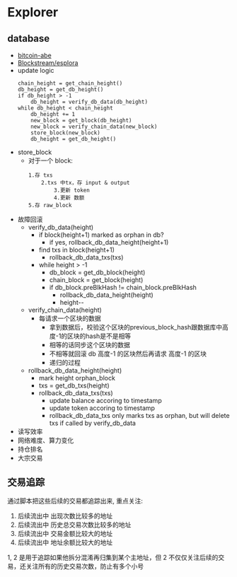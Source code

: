 # Explorer

## database
+ [bitcoin-abe](https://github.com/bitcoin-abe/bitcoin-abe)
+ [Blockstream/esplora](https://github.com/blockstream/esplora)
+ update logic
    ```
    chain_height = get_chain_height()  
    db_height = get_db_height()
    if db_height > -1
        db_height = verify_db_data(db_height)
    while db_height < chain_height
        db_height += 1
        new_block = get_block(db_height)
        new_block = verify_chain_data(new_block)
        store_block(new_block)
        db_height = get_db_height()
    ```
+ store_block
    * 对于一个 block:
        ```
        1.存 txs
            2.txs 中tx，存 input & output
                3.更新 token
                4.更新 数额
        5.存 raw_block
        ```
+ 故障回滚
    * verify_db_data(height)
        - if block(height+1) marked as orphan in db?
            + if yes, rollback_db_data_height(height+1)
        - find txs in block(height+1)
            + rollback_db_data_txs(txs)
        - while height > -1
            + db_block = get_db_block(height)
            + chain_block = get_block(height)
            + if db_block.preBlkHash != chain_block.preBlkHash
                * rollback_db_data_height(height)
                * height--
    * verify_chain_data(height)
        - 每请求一个区块的数据
            + 拿到数据后，校验这个区块的previous_block_hash跟数据库中高度-1的区块的hash是不是相等
            + 相等的话同步这个区块的数据
            + 不相等就回滚 db 高度-1 的区块然后再请求 高度-1 的区块
            + 递归的过程
    * rollback_db_data_height(height)
        - mark height orphan_block
        - txs = get_db_txs(height)
        - rollback_db_data_txs(txs)
            + update balance accoring to timestamp
            + update token accoring to timestamp
            + rollback_db_data_txs only marks txs as orphan, but will delete txs if called by verify_db_data 
+ 读写效率
+ 网络难度、算力变化
+ 持仓排名
+ 大宗交易

## 交易追踪

通过脚本把这些后续的交易都追踪出来, 重点关注:

1. 后续流出中 出现次数比较多的地址
2. 后续流出中 历史总交易次数比较多的地址
3. 后续流出中 交易金额比较大的地址
4. 后续流出中 地址余额比较大的地址

1, 2 是用于追踪如果他拆分混淆再归集到某个主地址，但 2 不仅仅关注后续的交易，还关注所有的历史交易次数，防止有多个小号